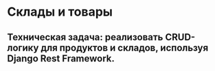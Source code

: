 # Склады и товары

## Техническая задача: реализовать CRUD-логику для продуктов и складов, используя Django Rest Framework.


